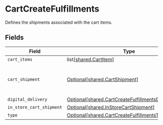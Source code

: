 # CartCreateFulfillments

Defines the shipments associated with the cart items.


## Fields

| Field                                                                                                                      | Type                                                                                                                       | Required                                                                                                                   | Description                                                                                                                |
| -------------------------------------------------------------------------------------------------------------------------- | -------------------------------------------------------------------------------------------------------------------------- | -------------------------------------------------------------------------------------------------------------------------- | -------------------------------------------------------------------------------------------------------------------------- |
| `cart_items`                                                                                                               | list[[shared.CartItem](undefined/models/shared/cartitem.md)]                                                               | :heavy_minus_sign:                                                                                                         | N/A                                                                                                                        |
| `cart_shipment`                                                                                                            | [Optional[shared.CartShipment]](undefined/models/shared/cartshipment.md)                                                   | :heavy_minus_sign:                                                                                                         | A cart that is being prepared for shipment                                                                                 |
| `digital_delivery`                                                                                                         | [Optional[shared.CartCreateFulfillmentsDigitalDelivery]](undefined/models/shared/cartcreatefulfillmentsdigitaldelivery.md) | :heavy_minus_sign:                                                                                                         | N/A                                                                                                                        |
| `in_store_cart_shipment`                                                                                                   | [Optional[shared.InStoreCartShipment]](undefined/models/shared/instorecartshipment.md)                                     | :heavy_minus_sign:                                                                                                         | N/A                                                                                                                        |
| `type`                                                                                                                     | [Optional[shared.CartCreateFulfillmentsType]](undefined/models/shared/cartcreatefulfillmentstype.md)                       | :heavy_minus_sign:                                                                                                         | N/A                                                                                                                        |